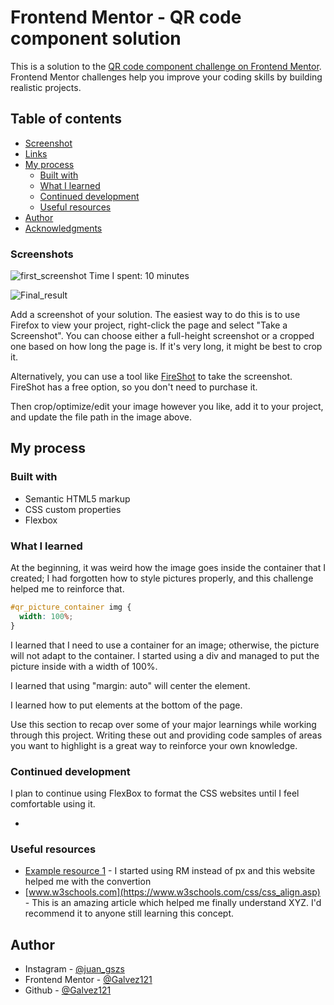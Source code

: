 # Frontend Mentor - QR code component solution

This is a solution to the [QR code component challenge on Frontend Mentor](https://www.frontendmentor.io/challenges/qr-code-component-iux_sIO_H). Frontend Mentor challenges help you improve your coding skills by building realistic projects.

## Table of contents

- [Screenshot](#screenshot)
- [Links](#links)
- [My process](#my-process)
  - [Built with](#built-with)
  - [What I learned](#what-i-learned)
  - [Continued development](#continued-development)
  - [Useful resources](#useful-resources)
- [Author](#author)
- [Acknowledgments](#acknowledgments)

### Screenshots

![first_screenshot](./first_screenshot.jpg)
Time I spent: 10 minutes

![Final_result](./final_result_screenshot.jpg)

Add a screenshot of your solution. The easiest way to do this is to use Firefox to view your project, right-click the page and select "Take a Screenshot". You can choose either a full-height screenshot or a cropped one based on how long the page is. If it's very long, it might be best to crop it.

Alternatively, you can use a tool like [FireShot](https://getfireshot.com/) to take the screenshot. FireShot has a free option, so you don't need to purchase it.

Then crop/optimize/edit your image however you like, add it to your project, and update the file path in the image above.

## My process

### Built with

- Semantic HTML5 markup
- CSS custom properties
- Flexbox

### What I learned

At the beginning, it was weird how the image goes inside the container that I created; I had forgotten how to style pictures properly, and this challenge helped me to reinforce that.

```css
#qr_picture_container img {
  width: 100%;
}
```

I learned that I need to use a container for an image; otherwise, the picture will not adapt to the container. I started using a div and managed to put the picture inside with a width of 100%.

I learned that using "margin: auto" will center the element.

I learned how to put elements at the bottom of the page.

Use this section to recap over some of your major learnings while working through this project. Writing these out and providing code samples of areas you want to highlight is a great way to reinforce your own knowledge.

### Continued development

I plan to continue using FlexBox to format the CSS websites until I feel comfortable using it.

-

### Useful resources

- [Example resource 1](https://nekocalc.com/px-to-rem-converter) - I started using RM instead of px and this website helped me with the convertion
- [www.w3schools.com](https://www.w3schools.com/css/css_align.asp) - This is an amazing article which helped me finally understand XYZ. I'd recommend it to anyone still learning this concept.

## Author

- Instagram - [@juan_gszs](https://www.instagram.com/juan_gszs/)
- Frontend Mentor - [@Galvez121](https://www.frontendmentor.io/profile/Galvez121)
- Github - [@Galvez121](https://github.com/Galvez121)
